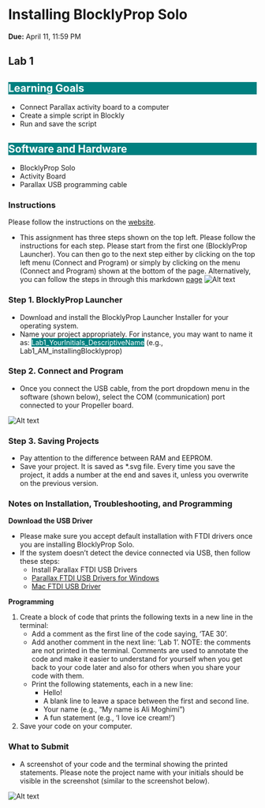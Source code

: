 # Installing BlocklyProp Solo
**Due:** April 11, 11:59 PM

## Lab 1

<h2 style="background-color: #008080; color: white;">Learning Goals</h2>

<ul>
    <li>Connect Parallax activity board to a computer</li>
    <li>Create a simple script in Blockly</li>
    <li>Run and save the script</li>
</ul>

<h2 style="background-color: #008080; color: white;">Software and Hardware</h2>

<ul>
    <li>BlocklyProp Solo</li>
    <li>Activity Board</li>
    <li>Parallax USB programming cable</li>
</ul>


### Instructions
Please follow the instructions on the [website](https://learn.parallax.com/tutorials/language/blocklyprop/getting-started-blocklyprop-solo).
- This assignment has three steps shown on the top left. Please follow the instructions for each step. Please start from the first one (BlocklyProp Launcher). You can then go to the next step either by clicking on the top left menu (Connect and Program) or simply by clicking on the menu (Connect and Program) shown at the bottom of the page.
Alternatively, you can follow the steps in through this markdown [page](blocklyprop.md)
![Alt text](lab1_pic1.png)

### Step 1. BlocklyProp Launcher
- Download and install the BlocklyProp Launcher Installer for your operating system.
- Name your project appropriately. For instance, you may want to name it as: <span style="background-color: #008080; color: white;">Lab1_YourInitials_DescriptiveName</span>
(e.g., Lab1_AM_installingBlocklyprop)

### Step 2. Connect and Program
- Once you connect the USB cable, from the port dropdown menu in the software (shown below), select the COM (communication) port connected to your Propeller board.

![Alt text](lab1_pic2.png)

### Step 3. Saving Projects
- Pay attention to the difference between RAM and EEPROM.
- Save your project. It is saved as *.svg file. Every time you save the project, it adds a number at the end and saves it, unless you overwrite on the previous version.

### Notes on Installation, Troubleshooting, and Programming
**Download the USB Driver**
- Please make sure you accept default installation with FTDI drivers once you are installing BlocklyProp Solo.
- If the system doesn’t detect the device connected via USB, then follow these steps:
  - Install Parallax FTDI USB Drivers
  - [Parallax FTDI USB Drivers for Windows](https://www.parallax.com/package/parallax-ftdi-usb-drivers-for-windows/)
  - [Mac FTDI USB Driver](https://www.parallax.com/package/mac-ftdi-usb-driver/)

**Programming**
1. Create a block of code that prints the following texts in a new line in the terminal:
   - Add a comment as the first line of the code saying, ‘TAE 30’.
   - Add another comment in the next line: ‘Lab 1’.
     NOTE: the comments are not printed in the terminal. Comments are used to annotate the code and make it easier to understand for yourself when you get back to your code later and also for others when you share your code with them.
   - Print the following statements, each in a new line:
     - Hello!
     - A blank line to leave a space between the first and second line.
     - Your name (e.g., “My name is Ali Moghimi”)
     - A fun statement (e.g., ‘I love ice cream!’)
2. Save your code on your computer.

### What to Submit
- A screenshot of your code and the terminal showing the printed statements. Please note the project name with your initials should be visible in the screenshot (similar to the screenshot below).


![Alt text](lab1_pic3.png)

